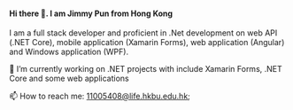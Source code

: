 #### Hi there 👋. I am Jimmy Pun from Hong Kong
I am a full stack developer and proficient in .Net development on web API (.NET Core), mobile application (Xamarin Forms), web application (Angular) and Windows application (WPF).

🔭 I’m currently working on .NET projects with include Xamarin Forms, .NET Core and some web applications

📫 How to reach me: 11005408@life.hkbu.edu.hk;
<!--
**JimmyPun610/JimmyPun610** is a ✨ _special_ ✨ repository because its `README.md` (this file) appears on your GitHub profile.

Here are some ideas to get you started:

- 🔭 I’m currently working on ...
- 🌱 I’m currently learning ...
- 👯 I’m looking to collaborate on ...
- 🤔 I’m looking for help with ...
- 💬 Ask me about ...
- 📫 How to reach me: ...
- 😄 Pronouns: ...
- ⚡ Fun fact: ...
-->
